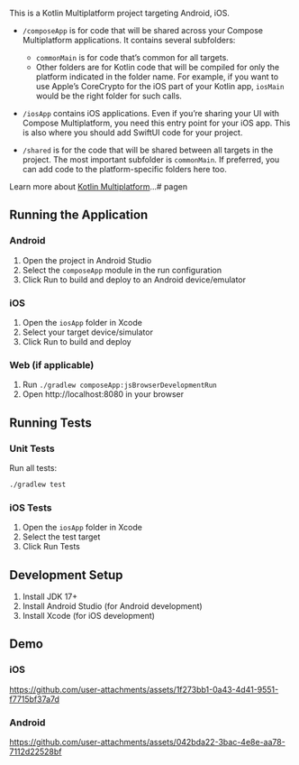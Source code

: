 This is a Kotlin Multiplatform project targeting Android, iOS.

* `/composeApp` is for code that will be shared across your Compose Multiplatform applications.
  It contains several subfolders:
  - `commonMain` is for code that’s common for all targets.
  - Other folders are for Kotlin code that will be compiled for only the platform indicated in the folder name.
    For example, if you want to use Apple’s CoreCrypto for the iOS part of your Kotlin app,
    `iosMain` would be the right folder for such calls.

* `/iosApp` contains iOS applications. Even if you’re sharing your UI with Compose Multiplatform, 
  you need this entry point for your iOS app. This is also where you should add SwiftUI code for your project.

* `/shared` is for the code that will be shared between all targets in the project.
  The most important subfolder is `commonMain`. If preferred, you can add code to the platform-specific folders here too.


Learn more about [Kotlin Multiplatform](https://www.jetbrains.com/help/kotlin-multiplatform-dev/get-started.html)…# pagen

## Running the Application

### Android
1. Open the project in Android Studio
2. Select the `composeApp` module in the run configuration
3. Click Run to build and deploy to an Android device/emulator

### iOS
1. Open the `iosApp` folder in Xcode
2. Select your target device/simulator
3. Click Run to build and deploy

### Web (if applicable)
1. Run `./gradlew composeApp:jsBrowserDevelopmentRun`
2. Open http://localhost:8080 in your browser

## Running Tests

### Unit Tests
Run all tests:
```bash
./gradlew test
```


### iOS Tests
1. Open the `iosApp` folder in Xcode
2. Select the test target
3. Click Run Tests

## Development Setup

1. Install JDK 17+
2. Install Android Studio (for Android development)
3. Install Xcode (for iOS development)

## Demo
### iOS


https://github.com/user-attachments/assets/1f273bb1-0a43-4d41-9551-f7715bf37a7d

 
### Android

https://github.com/user-attachments/assets/042bda22-3bac-4e8e-aa78-7112d22528bf



